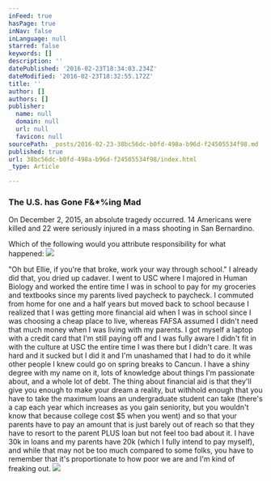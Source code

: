 ```yaml
---
inFeed: true
hasPage: true
inNav: false
inLanguage: null
starred: false
keywords: []
description: ''
datePublished: '2016-02-23T18:34:03.234Z'
dateModified: '2016-02-23T18:32:55.172Z'
title: ''
author: []
authors: []
publisher:
  name: null
  domain: null
  url: null
  favicon: null
sourcePath: _posts/2016-02-23-38bc56dc-b0fd-498a-b96d-f24505534f98.md
published: true
url: 38bc56dc-b0fd-498a-b96d-f24505534f98/index.html
_type: Article

---
```

### The U.S. has Gone F&\*%ing Mad

On December 2, 2015, an absolute tragedy occurred. 14 Americans were killed and 22 were seriously injured in a mass shooting in San Bernardino.

Which of the following would you attribute responsibility for what happened:
![](https://the-grid-user-content.s3-us-west-2.amazonaws.com/6dc54dba-7202-407d-9f05-f88b2777022c.jpg)

"Oh but Ellie, if you're that broke, work your way through school." I already did that, you dried up cadaver. I went to USC where I majored in Human Biology and worked the entire time I was in school to pay for my groceries and textbooks since my parents lived paycheck to paycheck. I commuted from home for one and a half years but moved back to school because I realized that I was getting more financial aid when I was in school since I was choosing a cheap place to live, whereas FAFSA assumed I didn't need that much money when I was living with my parents. I got myself a laptop with a credit card that I'm still paying off and I was fully aware I didn't fit in with the culture at USC the entire time I was there but I didn't care. It was hard and it sucked but I did it and I'm unashamed that I had to do it while other people I knew could go on spring breaks to Cancun. I have a shiny degree with my name on it, lots of knowledge about things I'm passionate about, and a whole lot of debt. The thing about financial aid is that they'll give you enough to make your dream a reality, but withhold enough that you have to take the maximum loans an undergraduate student can take (there's a cap each year which increases as you gain seniority, but you wouldn't know that because college cost $5 when you went) and so that your parents have to pay an amount that is just barely out of reach so that they have to resort to the parent PLUS loan but not feel too bad about it. I have 30k in loans and my parents have 20k (which I fully intend to pay myself), and while that may not be too much compared to some folks, you have to remember that it's proportionate to how poor we are and I'm kind of freaking out.
![](https://the-grid-user-content.s3-us-west-2.amazonaws.com/d271d1cd-ad77-4f42-81f8-57538e3d0f68.jpg)